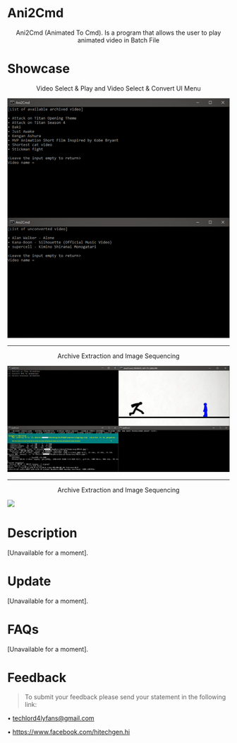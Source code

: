 # Ani2Cmd
<p align="center">Ani2Cmd (Animated To Cmd). Is a program that allows the user to play animated video in Batch File</p>

# Showcase
<p align="center">Video Select & Play and Video Select & Convert UI Menu</p>

![](.github/prev2.png)
___
<p align="center">Archive Extraction and Image Sequencing</p>

![](.github/prev1.png)
___
<p align="center">Archive Extraction and Image Sequencing</p>

![](.github/prev3.gif)

# Description
[Unavailable for a moment].

# Update
[Unavailable for a moment].

# FAQs
[Unavailable for a moment].

# Feedback
>To submit your feedback please send your statement in the following link:

• techlord4lyfans@gmail.com

• https://www.facebook.com/hitechgen.hi
